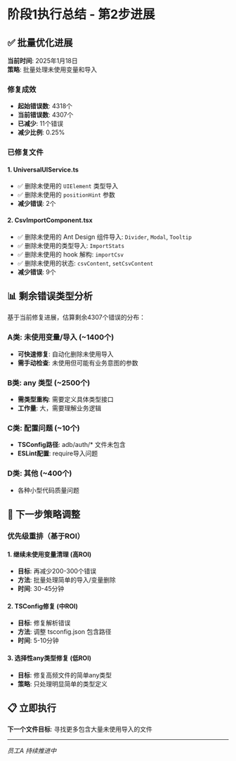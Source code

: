 # 阶段1执行总结 - 第2步进展

## ✅ 批量优化进展

**当前时间**: 2025年1月18日  
**策略**: 批量处理未使用变量和导入  

### 修复成效

- **起始错误数**: 4318个
- **当前错误数**: 4307个
- **已减少**: 11个错误
- **减少比例**: 0.25%

### 已修复文件

#### 1. UniversalUIService.ts
- ✅ 删除未使用的 `UIElement` 类型导入
- ✅ 删除未使用的 `positionHint` 参数
- **减少错误**: 2个

#### 2. CsvImportComponent.tsx
- ✅ 删除未使用的 Ant Design 组件导入: `Divider`, `Modal`, `Tooltip`
- ✅ 删除未使用的类型导入: `ImportStats`
- ✅ 删除未使用的 hook 解构: `importCsv`
- ✅ 删除未使用的状态: `csvContent`, `setCsvContent`
- **减少错误**: 9个

## 📊 剩余错误类型分析

基于当前修复进展，估算剩余4307个错误的分布：

### A类: 未使用变量/导入 (~1400个)
- **可快速修复**: 自动化删除未使用导入
- **需手动检查**: 未使用但可能有业务意图的参数

### B类: any 类型 (~2500个)  
- **需类型重构**: 需要定义具体类型接口
- **工作量**: 大，需要理解业务逻辑

### C类: 配置问题 (~10个)
- **TSConfig路径**: adb/auth/* 文件未包含
- **ESLint配置**: require导入问题

### D类: 其他 (~400个)
- 各种小型代码质量问题

## 🎯 下一步策略调整

### 优先级重排（基于ROI）

#### 1. 继续未使用变量清理 (高ROI)
- **目标**: 再减少200-300个错误
- **方法**: 批量处理简单的导入/变量删除
- **时间**: 30-45分钟

#### 2. TSConfig修复 (中ROI)
- **目标**: 修复解析错误
- **方法**: 调整 tsconfig.json 包含路径
- **时间**: 5-10分钟

#### 3. 选择性any类型修复 (低ROI)
- **目标**: 修复高频文件的简单any类型
- **策略**: 只处理明显简单的类型定义

## 📋 立即执行

**下一个文件目标**: 寻找更多包含大量未使用导入的文件

---
*员工A 持续推进中*